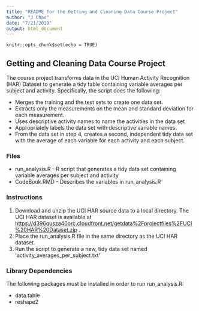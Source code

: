 ```yaml
---
title: "README for the Getting and Cleaning Data Course Project"
author: "J Chao"
date: "7/21/2019"
output: html_document
---
```


```{r setup, include=FALSE}
knitr::opts_chunk$set(echo = TRUE)
```

## Getting and Cleaning Data Course Project

The course project transforms data in the UCI Human Activity Recognition (HAR) Dataset to generate a tidy table containing variable averages per subject and activity.  Specifically, the script does the following:

* Merges the training and the test sets to create one data set.
* Extracts only the measurements on the mean and standard deviation for each measurement.
* Uses descriptive activity names to name the activities in the data set
* Appropriately labels the data set with descriptive variable names.
* From the data set in step 4, creates a second, independent tidy data set with the average of each variable for each activity and each subject.

### Files

* run_analysis.R - R script that generates a tidy data set containing variable averages per subject and activity
* CodeBook.RMD - Describes the variables in run_analysis.R

### Instructions

1. Download and unzip the UCI HAR source data to a local directory.  The UCI HAR dataset is available at https://d396qusza40orc.cloudfront.net/getdata%2Fprojectfiles%2FUCI%20HAR%20Dataset.zip .
2. Place the run_analysis.R file in the same directory as the UCI HAR dataset.
3. Run the script to generate a new, tidy data set named 'activity_averages_per_subject.txt'

### Library Dependencies

The following packages must be installed in order to run run_analysis.R:

* data.table
* reshape2


